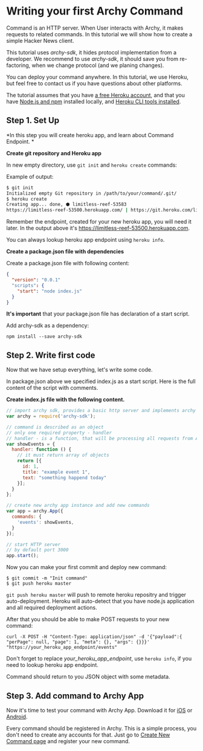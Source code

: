 # Writing your first Archy Command

Command is an HTTP server. When User interacts with Archy, it makes requests to related commands. In this tutorial we will show how to create a simple Hacker News client.

This tutorial uses *archy-sdk*, it hides protocol implementation from a developer. We recommend to use *archy-sdk*, it should save you from re-factoring, when we change protocol (and we planing changes).

You can deploy your command anywhere. In this tutorial, we use Heroku, but feel free to contact us if you have questions about other platforms.

The tutorial assumes that you have [a free Heroku account](https://signup.heroku.com/signup/dc), and that you have [Node.js and npm](https://nodejs.org/en/download/) installed locally, and [Heroku CLI tools installed](https://devcenter.heroku.com/articles/heroku-command-line#download-and-install).

## Step 1. Set Up

*In this step you will create heroku app, and learn about Command Endpoint.
*

**Create git repository and Heroku app**

In new empty directory, use ```git init``` and ```heroku create``` commands:

Example of output:
```bash
$ git init
Initialized empty Git repository in /path/to/your/command/.git/
$ heroku create
Creating app... done, ⬢ limitless-reef-53583
https://limitless-reef-53500.herokuapp.com/ | https://git.heroku.com/limitless-reef-53500.git
``` 

Remember the endpoint, created for your new heroku app, you will need it later. In the output above it's https://limitless-reef-53500.herokuapp.com.

You can always lookup heroku app endpoint using ```heroku info```.


**Create a package.json file with dependencies**

Create a package.json file with following content:

```json
{
  "version": "0.0.1"
  "scripts": {
    "start": "node index.js"
  }
}
```
**It's important** that your package.json file has declaration of a start script.

Add archy-sdk as a dependency:

```
npm install --save archy-sdk
```


## Step 2. Write first code

Now that we have setup everything, let's write some code.

In package.json above we specified index.js as a start script. Here is the full content of the script with comments.

**Create index.js file with the following content.**

```javascript
// import archy sdk, provides a basic http server and implements archy protocol
var archy = require('archy-sdk');

// command is described as an object
// only one required property - handler
// handler - is a function, that will be processing all requests from Archy
var showEvents = {
  handler: function () {
    // it must return array of objects
    return [{
      id: 1,
      title: "example event 1",
      text: "something happend today"
    }];
  }
};

// create new archy app instance and add new commands
var app = archy.App({
  commands: {
    'events': showEvents,
  }
});

// start HTTP server
// by default port 3000
app.start();
```



Now you can make your first commit and deploy new command:

```
$ git commit -m "Init command"
$ git push heroku master
```

```git push heroku master```  will push to remote heroku repositry and trigger auto-deployment. Heroku will auto-detect that you have node.js application and all required deployment actions.

After that you should be able to make POST requests to your new command:

```
curl -X POST -H "Content-Type: application/json" -d '{"payload":{ "perPage": null, "page": 1, "meta": {}, "args": {}}}' "https://your_heroku_app_endpoint/events"
```

Don't forget to replace *your_heroku_app_endpoint*, use ```heroku info```, if you need to lookup heroku app endpoint.

Command should return to you JSON object with some metadata.

## Step 3. Add command to Archy App

Now it's time to test your command with Archy App. Download it for [iOS](https://archy.ai/downloads/ios) or [Android](https://archy.ai/downloads/android).

Every command should be registered in Archy. This is a simple process, you don't need to create any accounts for that. Just go to [Create New Command page](https://archy.ai/developer/command/add) and register your new command.

